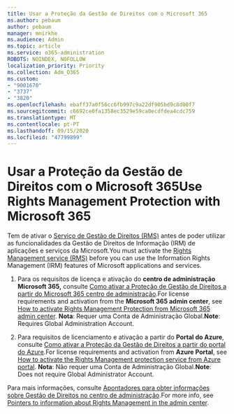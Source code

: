 ```yaml
---
title: Usar a Proteção da Gestão de Direitos com o Microsoft 365
ms.author: pebaum
author: pebaum
manager: mnirkhe
ms.audience: Admin
ms.topic: article
ms.service: o365-administration
ROBOTS: NOINDEX, NOFOLLOW
localization_priority: Priority
ms.collection: Adm_O365
ms.custom:
- "9001670"
- "3737"
- "3820"
ms.openlocfilehash: ebaff37a0f56cc6fb997c9a22df905bd9c8d00f7
ms.sourcegitcommit: c6692ce0fa1358ec3529e59ca0ecdfdea4cdc759
ms.translationtype: MT
ms.contentlocale: pt-PT
ms.lasthandoff: 09/15/2020
ms.locfileid: "47799899"
---
```

# <a name="use-rights-management-protection-with-microsoft-365"></a><span data-ttu-id="8058b-102">Usar a Proteção da Gestão de Direitos com o Microsoft 365</span><span class="sxs-lookup"><span data-stu-id="8058b-102">Use Rights Management Protection with Microsoft 365</span></span>

<span data-ttu-id="8058b-103">Tem de ativar o [Serviço de Gestão de Direitos (RMS)](https://docs.microsoft.com/azure/information-protection/what-is-azure-rms) antes de poder utilizar as funcionalidades da Gestão de Direitos de Informação (IRM) de aplicações e serviços da Microsoft.</span><span class="sxs-lookup"><span data-stu-id="8058b-103">You must activate the [Rights Management service (RMS)](https://docs.microsoft.com/azure/information-protection/what-is-azure-rms) before you can use the Information Rights Management (IRM) features of Microsoft applications and services.</span></span>

1. <span data-ttu-id="8058b-104">Para os requisitos de licença e ativação do **centro de administração Microsoft 365,** consulte [Como ativar a Proteção de Gestão de Direitos a partir do Microsoft 365 centro de administração](https://docs.microsoft.com/azure/information-protection/activate-office365).</span><span class="sxs-lookup"><span data-stu-id="8058b-104">For license requirements and activation from the **Microsoft 365 admin center**, see [How to activate Rights Management Protection from Microsoft 365 admin center](https://docs.microsoft.com/azure/information-protection/activate-office365).</span></span> <span data-ttu-id="8058b-105">**Nota**: Requer uma Conta de Administração Global.</span><span class="sxs-lookup"><span data-stu-id="8058b-105">**Note**: Requires Global Administration Account.</span></span>

2. <span data-ttu-id="8058b-106">Para requisitos de licenciamento e ativação a partir do **Portal do Azure**, consulte [ Como ativar a Proteção da Gestão de Direitos a partir do portal do Azure](https://docs.microsoft.com/azure/information-protection/activate-azure).</span><span class="sxs-lookup"><span data-stu-id="8058b-106">For license requirements and activation from **Azure Portal**, see [How to activate the Rights Management protection service from Azure portal](https://docs.microsoft.com/azure/information-protection/activate-azure).</span></span> <span data-ttu-id="8058b-107">**Nota**: Não requer uma Conta de Administração Global.</span><span class="sxs-lookup"><span data-stu-id="8058b-107">**Note**: Does not require Global Administrator Account.</span></span>

<span data-ttu-id="8058b-108">Para mais informações, consulte [Apontadores para obter informações sobre Gestão de Direitos no centro de administração](https://docs.microsoft.com/office365/enterprise/activate-rms-in-office-365).</span><span class="sxs-lookup"><span data-stu-id="8058b-108">For more info, see [Pointers to information about Rights Management in the admin center](https://docs.microsoft.com/office365/enterprise/activate-rms-in-office-365).</span></span>
